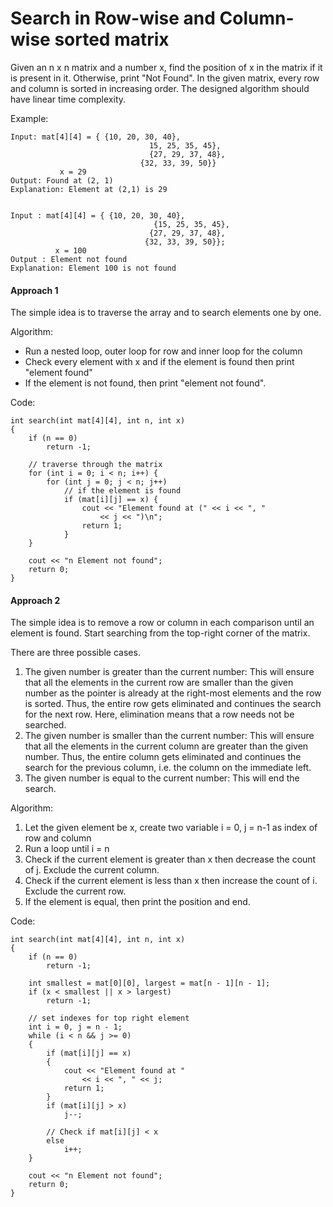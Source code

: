 # Search in Row-wise and Column-wise sorted matrix

Given an n x n matrix and a number x, find the position of x in the matrix if it is present in it. Otherwise, print "Not Found". In the given matrix, every row and column is sorted in increasing order. The designed algorithm should have linear time complexity.

Example:

    Input: mat[4][4] = { {10, 20, 30, 40},
                                   15, 25, 35, 45},
                                   {27, 29, 37, 48},
                                 {32, 33, 39, 50}}
               x = 29
    Output: Found at (2, 1)
    Explanation: Element at (2,1) is 29


    Input : mat[4][4] = { {10, 20, 30, 40},
                                    {15, 25, 35, 45},
                                   {27, 29, 37, 48},
                                  {32, 33, 39, 50}};
              x = 100
    Output : Element not found
    Explanation: Element 100 is not found

#### Approach 1

The simple idea is to traverse the array and to search elements one by one.

Algorithm:

- Run a nested loop, outer loop for row and inner loop for the column
- Check every element with x and if the element is found then print "element found"
- If the element is not found, then print "element not found".

Code:

    int search(int mat[4][4], int n, int x)
    {
        if (n == 0)
            return -1;

        // traverse through the matrix
        for (int i = 0; i < n; i++) {
            for (int j = 0; j < n; j++)
                // if the element is found
                if (mat[i][j] == x) {
                    cout << "Element found at (" << i << ", "
                        << j << ")\n";
                    return 1;
                }
        }

        cout << "n Element not found";
        return 0;
    }

#### Approach 2

The simple idea is to remove a row or column in each comparison until an element is found. Start searching from the top-right corner of the matrix.

There are three possible cases.

1. The given number is greater than the current number: This will ensure that all the elements in the current row are smaller than the given number as the pointer is already at the right-most elements and the row is sorted. Thus, the entire row gets eliminated and continues the search for the next row. Here, elimination means that a row needs not be searched.
1. The given number is smaller than the current number: This will ensure that all the elements in the current column are greater than the given number. Thus, the entire column gets eliminated and continues the search for the previous column, i.e. the column on the immediate left.
1. The given number is equal to the current number: This will end the search.

Algorithm:

1. Let the given element be x, create two variable i = 0, j = n-1 as index of row and column
1. Run a loop until i = n
1. Check if the current element is greater than x then decrease the count of j. Exclude the current column.
1. Check if the current element is less than x then increase the count of i. Exclude the current row.
1. If the element is equal, then print the position and end.

Code:

    int search(int mat[4][4], int n, int x)
    {
        if (n == 0)
            return -1;

        int smallest = mat[0][0], largest = mat[n - 1][n - 1];
        if (x < smallest || x > largest)
            return -1;

        // set indexes for top right element
        int i = 0, j = n - 1;
        while (i < n && j >= 0)
        {
            if (mat[i][j] == x)
            {
                cout << "Element found at "
                    << i << ", " << j;
                return 1;
            }
            if (mat[i][j] > x)
                j--;

            // Check if mat[i][j] < x
            else
                i++;
        }

        cout << "n Element not found";
        return 0;
    }
